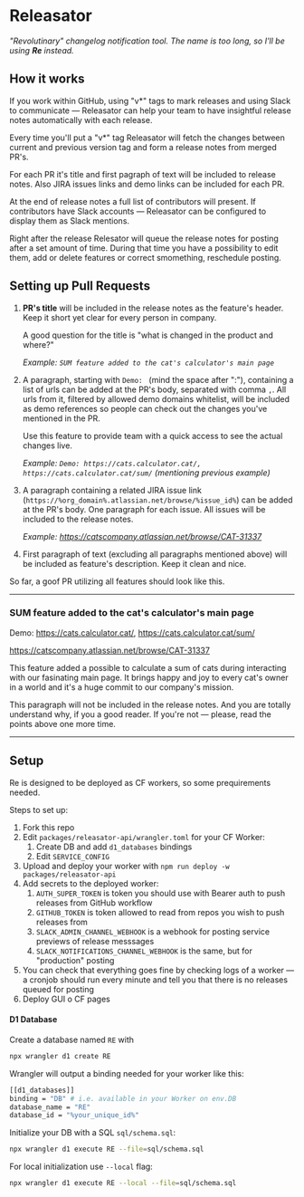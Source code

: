 # Releasator

_"Revolutinary" changelog notification tool. The name is too long, so I'll be using **Re** instead._

## How it works

If you work within GitHub, using "v*" tags to mark releases and using Slack to communicate — Releasator can help your
team to have insightful release notes automatically with each release.

Every time you'll put a "v*" tag Releasator will fetch the changes between current and previous version tag and form a
release notes from merged PR's.

For each PR it's title and first pagraph of text will be included to release notes. Also JIRA issues links and demo
links can be included for each PR.

At the end of release notes a full list of contributors will present. If contributors have Slack accounts — Releasator
can be configured to display them as Slack mentions.

Right after the release Relesator will queue the release notes for posting after a set amount of time. During that time
you have a possibility to edit them, add or delete features or correct smomething, reschedule posting.

## Setting up Pull Requests

1. **PR's title** will be included in the release notes as the feature's header.
   Keep it short yet clear for every person in company.

   A good question for the title is "what is changed in the product and where?"

   *Example: `SUM feature added to the cat's calculator's main page`*

2. A paragraph, starting with `Demo: ` (mind the space after ":"), containing a list of urls can be added at the PR's
   body, separated with comma `,`.
   All urls from it, filtered by allowed demo domains whitelist, will be included as demo references so people can check
   out the changes you've mentioned in the PR.

   Use this feature to provide team with a quick access to see the actual changes live.

   *Example: `Demo: https://cats.calculator.cat/, https://cats.calculator.cat/sum/` (mentioning previous example)*

3. A paragraph containing a related JIRA issue link (`https://%org_domain%.atlassian.net/browse/%issue_id%`) can be
   added at the PR's body. One paragraph for each issue. All issues will be included to the release notes.

   *Example: https://catscompany.atlassian.net/browse/CAT-31337*

4. First paragraph of text (excluding all paragraphs mentioned above) will be included as feature's description. Keep it clean and nice.

So far, a goof PR utilizing all features should look like this.

***

### SUM feature added to the cat's calculator's main page

Demo: https://cats.calculator.cat/, https://cats.calculator.cat/sum/

https://catscompany.atlassian.net/browse/CAT-31337

This feature added a possible to calculate a sum of cats during interacting with our fasinating main page. It brings happy and joy to every cat's owner in a world and it's a huge commit to our company's mission.

This paragraph will not be included in the release notes. And you are totally understand why, if you a good reader. If you're not — please, read the points above one more time.

***

## Setup

Re is designed to be deployed as CF workers, so some prequirements needed.

Steps to set up:

1. Fork this repo
2. Edit `packages/releasator-api/wrangler.toml` for your CF Worker:
    1. Create DB and add `d1_databases` bindings
    2. Edit `SERVICE_CONFIG`
3. Upload and deploy your worker with `npm run deploy -w packages/releasator-api`
4. Add secrets to the deployed worker:
    1. `AUTH_SUPER_TOKEN` is token you should use with Bearer auth to push releases from GitHub workflow
    2. `GITHUB_TOKEN` is token allowed to read from repos you wish to push releases from
    3. `SLACK_ADMIN_CHANNEL_WEBHOOK` is a webhook for posting service previews of release messsages
    4. `SLACK_NOTIFICATIONS_CHANNEL_WEBHOOK` is the same, but for "production" posting
5. You can check that everything goes fine by checking logs of a worker — a cronjob should run every minute and tell you
   that there is no releases queued for posting
6. Deploy GUI o CF pages

#### D1 Database

Create a database named `RE` with

```bash
npx wrangler d1 create RE
```

Wrangler will output a binding needed for your worker like this:

```bash
[[d1_databases]]
binding = "DB" # i.e. available in your Worker on env.DB
database_name = "RE"
database_id = "%your_unique_id%"
```

Initialize your DB with a SQL `sql/schema.sql`:

```bash
npx wrangler d1 execute RE --file=sql/schema.sql
```

For local initialization use `--local` flag:

```bash
npx wrangler d1 execute RE --local --file=sql/schema.sql
```

